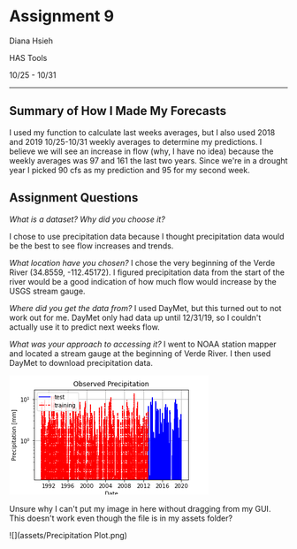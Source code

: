 # Assignment 9
Diana Hsieh

HAS Tools

10/25 - 10/31
- - -

## Summary of How I Made My Forecasts

I used my function to calculate last weeks averages, but I also used 2018 and 2019 10/25-10/31 weekly averages to determine my predictions. I believe we will see an increase in flow (why, I have no idea) because the weekly averages was 97 and 161 the last two years. Since we're in a drought year I picked 90 cfs as my prediction and 95 for my second week.

## Assignment Questions

*What is a dataset? Why did you choose it?*

I chose to use precipitation data because I thought precipitation data would be the best to see flow increases and trends.

*What location have you chosen?*
I chose the very beginning of the Verde River (34.8559, -112.45172). I figured precipitation data from the start of the river would be a good indication of how much flow would increase by the USGS stream gauge.

*Where did you get the data from?*
I used DayMet, but this turned out to not work out for me. DayMet only had data up until 12/31/19, so I couldn't actually use it to predict next weeks flow.

*What was your approach to accessing it?*
I went to NOAA station mapper and located a stream gauge at the beginning of Verde River. I then used DayMet to download precipitation data.


![](assets/Hsieh_HW9-c4fc7511.png)

Unsure why I can't put my image in here without dragging from my GUI. This doesn't work even though the file is in my assets folder?

![](assets/Precipitation Plot.png)
